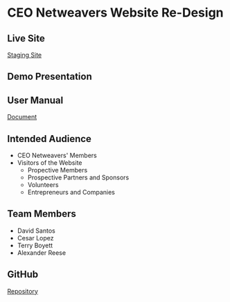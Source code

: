 # CEO Netweavers Website Re-Design

## Live Site
[Staging Site](https://ksu-teama.ceonetweavers.org/)

## Demo Presentation 

## User Manual
[Document](https://github.com/crlspe/capstone/blob/main/docs/user_guide.pdf)

## Intended Audience
- CEO Netweavers' Members 
- Visitors of the Website
  - Propective Members
  - Prospective Partners and Sponsors 
  - Volunteers
  - Entrepreneurs and Companies 

## Team Members 
- David Santos
- Cesar Lopez 
- Terry Boyett
- Alexander Reese

## GitHub
[Repository](https://github.com/crlspe/capstone)
